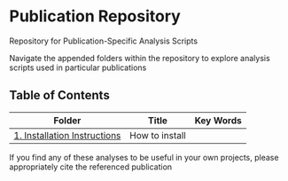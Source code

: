 # Publication Repository

Repository for Publication-Specific Analysis Scripts

Navigate the appended folders within the repository to explore analysis scripts used in particular publications

## Table of Contents

| Folder  | Title | Key Words |
| ------------- | ------------- | --------- |
| [1. Installation Instructions](#installation)   | How to install  | |


If you find any of these analyses to be useful in your own projects, please appropriately cite the referenced publication
